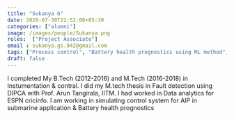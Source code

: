 ```yaml
---
title: "Sukanya G"
date: 2020-07-30T22:52:06+05:30
categories: ["alumni"]
image: /images/people/Sukanya.png
roles:  ["Project Associate"] 
email : sukanya.gs.942@gmail.com
tags: ["Process control", "Battery health prognostics using ML method", "Fault Detection"]
draft: false
---
```

I completed My B.Tech (2012-2016) and M.Tech (2016-2018) in Instumentation & contral. I did my M.tech thesis in Fault detection using DIPCA with Prof. Arun Tangirala, IITM. I had worked in Data analytics for ESPN cricinfo. I am working in simulating control system for AIP in submarine application & Battery health prognostics